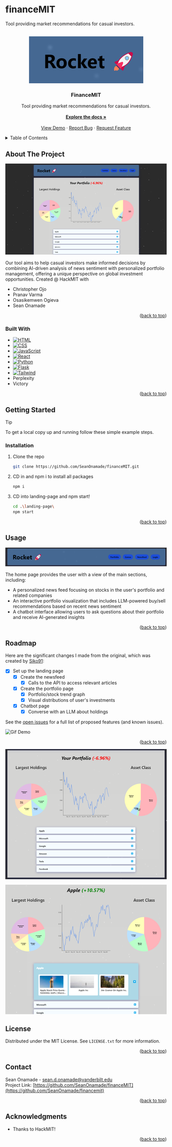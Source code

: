 # financeMIT
Tool providing market recommendations for casual investors.

<!-- Improved compatibility of back to top link: See: https://github.com/othneildrew/Best-README-Template/pull/73 -->
<a name="readme-top"></a>

<!-- PROJECT LOGO -->
<br />
<div align="center">

  <a href="https://github.com/SeanOnamade/financemit">
    <img src="logo.png" alt="Logo">
  </a>

<h3 align="center">FinanceMIT</h3>

  <p align="center">
    Tool providing market recommendations for casual investors.
    <br />
    <br />
    <a href="https://github.com/SeanOnamade/financemit"><strong>Explore the docs »</strong></a>
    <br />
    <br />
    <a href="https://github.com/SeanOnamade/financemit">View Demo</a>
    ·
    <a href="https://github.com/SeanOnamade/financemit/issues/new?labels=bug&template=bug-report---.md">Report Bug</a>
    ·
    <a href="https://github.com/SeanOnamade/financemit/issues/new?labels=enhancement&template=feature-request---.md">Request Feature</a>
  </p>
</div>

<!-- TABLE OF CONTENTS -->
<details>
  <summary>Table of Contents</summary>
  <ol>
    <li>
      <a href="#about-the-project">About The Project</a>
      <ul>
        <li><a href="#built-with">Built With</a></li>
      </ul>
    </li>
    <li>
      <a href="#getting-started">Getting Started</a>
      <ul>
        <li><a href="#prerequisites">Prerequisites</a></li>
        <li><a href="#installation">Installation</a></li>
      </ul>
    </li>
    <li><a href="#usage">Usage</a></li>
    <li><a href="#roadmap">Roadmap</a></li>
<!--     <li><a href="#contributing">Contributing</a></li> -->
    <li><a href="#license">License</a></li>
    <li><a href="#contact">Contact</a></li>
    <li><a href="#acknowledgments">Acknowledgments</a></li>
  </ol>
</details>

<!-- ABOUT THE PROJECT -->
## About The Project

<p align="center">
<img src="https://github.com/SeanOnamade/financemit/blob/main/Screenshot1.png" />
</p>

Our tool aims to help casual investors make informed decisions by combining AI-driven analysis of news sentiment with personalized portfolio management, offering a unique perspective on global investment opportunities.
Created @ HackMIT with

- Christopher Ojo
- Pranav Varma
- Osasikemwen Ogieva
- Sean Onamade

<p align="right">(<a href="#readme-top">back to top</a>)</p>


### Built With

* [![HTML][HTML-shield]][HTML-url]
* [![CSS][CSS-shield]][CSS-url]
* [![JavaScript][JavaScript-shield]][JavaScript-url]
* [![React][React.js]][React-url]
* [![Python][Python-shield]][Python-url]
* [![Flask][Flask-shield]][Flask-url]
* [![Tailwind][Tailwind-shield]][Tailwind-url]
* Perplexity
* Victory

<p align="right">(<a href="#readme-top">back to top</a>)</p>

<!-- GETTING STARTED -->
## Getting Started

> [!TIP]
To get a local copy up and running follow these simple example steps.

### Installation

1. Clone the repo
   ```sh
   git clone https://github.com/SeanOnamade/financeMIT.git
   ```
2. CD in and npm i to install all packages
   ```sh
   npm i
   ```
3. CD into landing-page and npm start!
   ```sh
   cd .\landing-page\
   npm start
   ```

<p align="right">(<a href="#readme-top">back to top</a>)</p>

<!-- USAGE EXAMPLES -->
## Usage

<p align="center">
<img src="https://github.com/SeanOnamade/financemit/blob/main/Screenshot2.png" />
</p>

The home page provides the user with a view of the main sections, including:
- A personalized news feed focusing on stocks in the user's portfolio and related companies
- An interactive portfolio visualization that includes LLM-powered buy/sell recommendations based on recent news sentiment
- A chatbot interface allowing users to ask questions about their portfolio and receive AI-generated insights

<p align="right">(<a href="#readme-top">back to top</a>)</p>

<!-- ROADMAP -->
## Roadmap

Here are the significant changes I made from the original, which was created by [Siko91](https://github.com/Siko91/tf2-weapon-generator):

- [X] Set up the landing page
    - [X] Create the newsfeed
        - [X] Calls to the API to access relevant articles
    - [X] Create the portfolio page
        - [X] Portfolio/stock trend graph
        - [X] Visual distributions of user's investments
    - [X] Chatbot page
        - [X] Converse with an LLM about holdings

See the [open issues](https://github.com/SeanOnamade/financemit/issues) for a full list of proposed features (and known issues).

![Gif Demo](https://github.com/SeanOnamade/financemit/blob/master/appdemo.gif)

<p align="right">(<a href="#readme-top">back to top</a>)</p>

<p align="center">
<img src="https://github.com/SeanOnamade/financemit/blob/main/Screenshot3.png" />
</p>
<p align="center">
<img src="https://github.com/SeanOnamade/financemit/blob/main/Screenshot4.png" />
</p>


<!-- CONTRIBUTING -->
<!-- ## Contributing

Contributions are what make the open source community such an amazing place to learn, inspire, and create. Any contributions you make are **greatly appreciated**.

If you have a suggestion that would make this better, please fork the repo and create a pull request. You can also simply open an issue with the tag "enhancement".
Don't forget to give the project a star! Thanks again!

1. Fork the Project
2. Create your Feature Branch (`git checkout -b feature/AmazingFeature`)
3. Commit your Changes (`git commit -m 'Add some AmazingFeature'`)
4. Push to the Branch (`git push origin feature/AmazingFeature`)
5. Open a Pull Request

<p align="right">(<a href="#readme-top">back to top</a>)</p>
-->

<!-- LICENSE -->
## License

Distributed under the MIT License. See `LICENSE.txt` for more information.

<p align="right">(<a href="#readme-top">back to top</a>)</p>

<!-- CONTACT -->
## Contact

Sean Onamade - [sean.d.onamade@vanderbilt.edu](sean.d.onamade@vanderbilt.edu)
<br>
Project Link: [https://github.com/SeanOnamade/financeMIT](https://github.com/SeanOnamade/financemit)

<p align="right">(<a href="#readme-top">back to top</a>)</p>

<!-- ACKNOWLEDGMENTS -->
## Acknowledgments

- Thanks to HackMIT!

<p align="right">(<a href="#readme-top">back to top</a>)</p>

<!-- MARKDOWN LINKS & IMAGES -->
<!-- https://www.markdownguide.org/basic-syntax/#reference-style-links -->
<!-- https://dev.to/envoy_/150-badges-for-github-pnk -->
[contributors-shield]: https://img.shields.io/github/contributors/SeanOnamade/repo_name.svg?style=for-the-badge
[contributors-url]: https://github.com/SeanOnamade/repo_name/graphs/contributors
[forks-shield]: https://img.shields.io/github/forks/SeanOnamade/repo_name.svg?style=for-the-badge
[forks-url]: https://github.com/SeanOnamade/repo_name/network/members
[stars-shield]: https://img.shields.io/github/stars/SeanOnamade/repo_name.svg?style=for-the-badge
[stars-url]: https://github.com/SeanOnamade/repo_name/stargazers
[issues-shield]: https://img.shields.io/github/issues/SeanOnamade/repo_name.svg?style=for-the-badge
[issues-url]: https://github.com/SeanOnamade/repo_name/issues
[license-shield]: https://img.shields.io/github/license/SeanOnamade/repo_name.svg?style=for-the-badge
[license-url]: https://github.com/SeanOnamade/repo_name/blob/master/LICENSE.txt
[linkedin-shield]: https://img.shields.io/badge/-LinkedIn-black.svg?style=for-the-badge&logo=linkedin&colorB=555
[linkedin-url]: https://linkedin.com/in/seanonamade
[product-screenshot]: images/screenshot.png

[React.js]: https://img.shields.io/badge/React-20232A?style=for-the-badge&logo=react&logoColor=61DAFB
[React-url]: https://reactjs.org/
[Bootstrap.com]: https://img.shields.io/badge/Bootstrap-563D7C?style=for-the-badge&logo=bootstrap&logoColor=white
[Bootstrap-url]: https://getbootstrap.com
[JQuery.com]: https://img.shields.io/badge/jQuery-0769AD?style=for-the-badge&logo=jquery&logoColor=white
[JQuery-url]: https://jquery.com 
[HTML-shield]: https://img.shields.io/badge/HTML5-E34F26?style=for-the-badge&logo=html5&logoColor=white
[HTML-url]: https://www.w3schools.com/html/
[CSS-shield]: https://img.shields.io/badge/CSS3-1572B6?style=for-the-badge&logo=css3&logoColor=white
[CSS-url]: https://www.w3schools.com/css/
[JavaScript-shield]: https://img.shields.io/badge/JavaScript-323330?style=for-the-badge&logo=javascript&logoColor=F7DF1E
[JavaScript-url]: https://www.w3schools.com/js/

[Python-shield]: https://img.shields.io/badge/Python-14354C?style=for-the-badge&logo=python&logoColor=white
[Python-url]: https://www.python.org/
[Flask-shield]: https://img.shields.io/badge/Flask-000000?style=for-the-badge&logo=flask&logoColor=white
[Flask-url]: https://flask.palletsprojects.com/en/3.0.x/
[Tailwind-shield]: https://img.shields.io/badge/Tailwind_CSS-38B2AC?style=for-the-badge&logo=tailwind-css&logoColor=white
[Tailwind-url]: https://tailwindcss.com/

